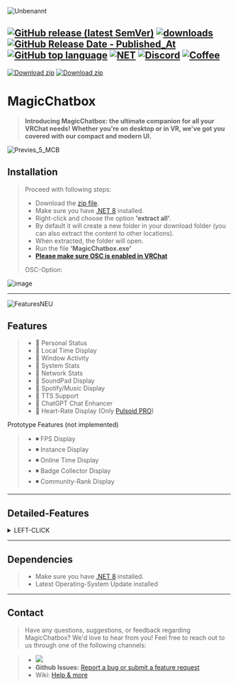 ![Unbenannt](https://github.com/user-attachments/assets/661975f8-601d-49e2-850c-6bc239fbe1a5)


[![GitHub release (latest SemVer)](https://img.shields.io/github/v/release/BoiHanny/vrcosc-magicchatbox?color=%23512BD4&label=%20&style=plastic)](https://github.com/BoiHanny/vrcosc-magicchatbox/releases/latest)
[![downloads](https://img.shields.io/github/downloads/BoiHanny/vrcosc-magicchatbox/total?color=%23512BD4&label=Total%20download&logo=docusign&logoColor=white&style=plastic)](https://tooomm.github.io/github-release-stats/?username=BoiHanny&repository=vrcosc-magicchatbox)
[![GitHub Release Date - Published_At](https://img.shields.io/github/release-date/BoiHanny/vrcosc-magicchatbox?color=%23512BD4&label=Last%20update&style=plastic)](https://github.com/BoiHanny/vrcosc-magicchatbox/releases)
[![GitHub top language](https://img.shields.io/github/languages/top/BoiHanny/vrcosc-magicchatbox?color=%23512BD4&style=plastic)](https://github.com/search?q=repo%3ABoiHanny%2Fvrcosc-magicchatbox++language%3AC%23&type=code)
[![NET](https://img.shields.io/badge/.NET%208-Runtime%20-%23512BD4?style=plastic)](https://dotnet.microsoft.com/en-us/download/dotnet/thank-you/runtime-desktop-8.0.8-windows-x64-installer)
[![Discord](https://img.shields.io/discord/1078818850218450994?color=%23512BD4&label=VR%20OSC&logo=discord&logoColor=white&style=plastic)](https://discord.gg/ZaSFwBfhvG)
[![Coffee](https://img.shields.io/badge/Send-A%20Coffee-FFDD00?style=plastic&logo=buymeacoffee&logoColor=white)](https://www.buymeacoffee.com/BoiHanny)
--

[![Download zip](https://custom-icon-badges.herokuapp.com/badge/-Download-%23512BD4?style=for-the-badge&logo=download&logoColor=white "Download")](https://github.com/BoiHanny/vrcosc-magicchatbox/releases/download/v0.9.003/MagicChatbox-0.9.003.zip)
[![Download zip](https://custom-icon-badges.herokuapp.com/badge/-Scan%20at%20VirusTotal-blue?style=for-the-badge&logo=virustotal&logoColor=white "virustotal")](https://www.virustotal.com/gui/file/4f1508955db90fe7d66106cf82d4e21628110b7c442a3386c27aa2a05ab78fbd/detection)
<!-- END LATEST DOWNLOAD BUTTON -->
# MagicChatbox
> **Introducing MagicChatbox: the ultimate companion for all your VRChat needs! Whether you're on desktop or in VR, we've got you covered with our compact and modern UI.**


![Previes_5_MCB](https://github.com/user-attachments/assets/e9981525-fde4-4ea6-a421-28e431e2285f)


## Installation


> Proceed with following steps:
> * Download the [zip file](https://github.com/BoiHanny/vrcosc-magicchatbox/releases/download/v0.8.885/MagicChatbox-0.8.885.zip).
> * Make sure you have [.NET 8](https://dotnet.microsoft.com/en-us/download/dotnet/thank-you/runtime-desktop-8.0.8-windows-x64-installer) installed.
> * Right-click and choose the option **'extract all'**.
> * By default it will create a new folder in your download folder (you can also extract the content to other locations).
> * When extracted, the folder will open.
> * Run the file **'MagicChatbox.exe'**
> * [**Please make sure OSC is enabled in VRChat**](https://youtu.be/OHjN_q6RqGY?t=80)
>
> OSC-Option:

![image](https://github.com/BoiHanny/vrcosc-magicchatbox/assets/114599052/616efa5c-9126-4364-8782-975b1d2bb5db)

<hr>


![FeaturesNEU](https://github.com/user-attachments/assets/6351a835-9035-4819-945b-e5bfd5b5ba86)


## Features

> - 🔳 Personal Status
> - 🔳 Local Time Display
> - 🔳 Window Activity
> - 🔳 System Stats
> - 🔳 Network Stats
> - 🔳 SoundPad Display
> - 🔳 Spotify/Music Display
> - 🔳 TTS Support
> - 🔳 ChatGPT Chat Enhancer
> - 🔳 Heart-Rate Display (Only [Pulsoid PRO](https://pulsoid.net))

Prototype Features (not implemented)
> - ◾ FPS Display
> - ◾ Instance Display
> - ◾ Online Time Display
> - ◾ Badge Collector Display
> - ◾ Community-Rank Display

<hr>

## Detailed-Features

<details>
  <summary>LEFT-CLICK</summary>

>  - **Extended Media Support:** We've introduced `MediaLink` to the integration tab and incorporated support for YouTube Music, SoundCloud, Spotify, Apple Music and even YouTube videos with the help of the `Windows Media API`.

<p align="center">
  <img src="https://github.com/user-attachments/assets/4076af0e-bc70-4261-8eaa-d745c87a8706" alt="YouTube Music" width="32" height="32"/>
  <img src="https://github.com/user-attachments/assets/a4f25c86-a442-46dc-84a3-841efb2d3450" alt="SoundCloud" width="32" height="32"/>
  <img src="https://github.com/user-attachments/assets/8dc8d93f-7719-4ad6-bf62-89295c0cfa6a" alt="Spotify" width="32" height="32"/>
  <img src="https://github.com/user-attachments/assets/a1400fee-a205-4197-b3e6-eccbff96a3da" alt="Apple Music" width="32" height="32"/>
  <img src="https://github.com/user-attachments/assets/fcdeeae1-eeff-4dc8-a084-417943b7e225" alt="YouTube" width="32" height="32"/>
  <img src="https://github.com/user-attachments/assets/e77c2f3f-de5e-4e12-b3d9-2af708d903bf" alt="Adobe" width="32" height="32"/>
  <img src="https://github.com/user-attachments/assets/fb5edfca-96e0-41f1-a475-b7c7dffb7f58" alt="Windows" width="32" height="32"/>
</p>
<p align="center">
  <img src="https://github.com/user-attachments/assets/5473eaef-bb9d-49e8-b054-ab42bc9d9354" alt="Preview" width="212" height="36"/>
  <img src="https://github.com/user-attachments/assets/d561e0ff-4027-4610-b3f1-32d19938a7d2" alt="Preview" width="212" height="36"/>
  <img src="https://github.com/user-attachments/assets/5473eaef-bb9d-49e8-b054-ab42bc9d9354" alt="Preview" width="212" height="36"/>
</p>

>  - **Desktop mode:** MagicChatbox shows "On desktop" on the UI, and displays which application you are currently focused on. It's a great way to keep track of your messages while multitasking. The Spotify integration also shows the currently playing song, making it easier to keep up with your favorite tunes.

<p align="center">
  <img src="https://github.com/user-attachments/assets/87c067f2-baba-40a3-90ce-04e57937708b" alt="DesktopUi" width="32" height="32"/>
</p>
<p align="center">
  <img src="https://github.com/user-attachments/assets/d8f77539-ba58-4e51-ae65-b03e39e9df2f" alt="PreviewDesktop" width="212" height="36"/>
  <img src="https://github.com/user-attachments/assets/8fef7f71-d1ea-4105-a739-38b9890b6850" alt="Desktop" width="212" height="36"/>
  <img src="https://github.com/user-attachments/assets/d8f77539-ba58-4e51-ae65-b03e39e9df2f" alt="PreviewDesktop" width="212" height="36"/>
</p>

<div style="border-top: 1px solid gray; width: 50%; margin-left: 0;"></div>


>  - **Heart Rate Display**: Display your heart rate in real-time using Pulsoid-supported devices. This feature requires a 'BRO plan' from Pulsoid.

<p align="center">
  <img src="https://github.com/user-attachments/assets/dddb53d5-7c27-425d-90a0-12c7ae097558" alt="Pulsoid" width="42" height="42"/>
</p>
<p align="center">
  <img src="https://github.com/user-attachments/assets/1caeaab3-1e19-4854-b631-3a46e901480e" alt="PreviewHeartrate" width="212" height="36"/>
  <img src="https://github.com/user-attachments/assets/a6a0d37e-dfbd-4e58-a1ce-f010f44648a5" alt="Heart" width="212" height="36"/>
  <img src="https://github.com/user-attachments/assets/1caeaab3-1e19-4854-b631-3a46e901480e" alt="PreviewHeartrate" width="212" height="36"/>
</p>

>  - **Status tab:** One of the most exciting changes we made back in version 0.4.0 is the addition of the Status tab, which provides an easy way to manage your status items. You can sort your status items based on creation date, recent usage, and if they are a favorite. Each status item has three types of interactions - activate, delete, and favorite - and you can quickly add new items using the input box.

>  - **Personal Message integration:** In addition to the Status tab, we have also added a new Personal Message integration, allowing you to easily share messages with others.

>  - **Chatting:** allows you to quickly send messages of up to 140 characters. The UI displays the last five messages in a scroll viewer that fades out, and you can copy or resend any of these messages. Additionally, when sending a new message, you can see a countdown of how long it will last (you can set this value in options), and there is a stop button to clear the message instantly in VRChat. You can also clear your message history (last 5 messages) with the Clear History button.

>  - **Chat Message Editing**: Your chat messages are no longer set in stone! This feature lets you edit sent messages with two modes at your disposal:
>  - **Live mode** for real-time editing. See changes as you type!
>  - **On Confirm mode** lets you revise at leisure and hit `ENTER` to apply changes.

>  - **Time options:** MagicChatbox offers an option to show only the current time in VR, without the "my time:" prefix. You can choose to display the time in a 24-hour format, making it easier to read. u can also set a custom time zone and auto-apply or toggle daylight saving time.

> - **In-app updates**: Keep MagicChatbox up-to-date with the in-app update feature. It communicates with the GitHub API and pulls the .ZIP file from the latest branch.

> - **Simplified Beta Updates:** A new update module for beta builds has been introduced, offering seamless beta updates and an option to downgrade if you want to switch back to a stable version. An option has also been added to opt-out of the alpha channel.

> - **OSC customization:** We have updated our codebase to support UTF-8 and made the switch from Sharp OSC to CoreOSC-VRC-UTF8, which was a collaborative effort with VRCWizard. MagicChatbox also provides an option to change the OSC IP and port from the options menu, allowing for more customization.

> - **2nd VRChat Output Option:** We've introduced a new feature under `Options > App Options > 2nd VRChat output`, enabling you to send OSC messages to a second VRChat session.
 
> - **Integration Separator Toggle:** A new option to switch the integration separator from '┆' to 'Enter' for cleaner VRChat interactions.

> - **Improved Windows Activity Integration & Control in Settings:** We've made improvements to the Windows activity integration, providing more accurate information about your current Windows activity. You can now manage the Window Activity feature directly from the settings for easier control.

> - **Enhanced Application Names Setting:** Customize the names of your applications in the settings for a more personalized experience.

> - **Local save and version checker:** We have implemented a local JSON file to save your status items, ensuring they are always available to you. The application also features a built-in version checker that informs you if you have the latest version, if a new version is available, or if you are running a preview version.

> - **Overload feature:** Finally, MagicChatbox features a unique overload feature that disables some integrations automatically if the number of characters in your message exceeds 140. The order of disabled integrations will be as follows: Personal Message, Windows Activity, Current Time, and finally Spotify. MagicChatbox will try to fill the 144 character cap, but when above it, it will disable the integration.

> - **Text to Speech:** allows you to communicate better with users in VRChat, you have a wide range of voices/languages. In settings, you can "Toggle VRChat voice on TTS", "Stop current playing TTS on new chat" and select the output device. We recommend using VoiceMeter or just a virtual audio cable.

> - **Options** tab allows you to customize your experience by enabling/disabling options.

</details>

<hr>

## Dependencies


> * Make sure you have [.NET 8](https://dotnet.microsoft.com/en-us/download/dotnet/thank-you/runtime-desktop-8.0.8-windows-x64-installer) installed.
> * Latest Operating-System Update installed


<hr>


## Contact


> Have any questions, suggestions, or feedback regarding MagicChatbox? We'd love to hear from you! Feel free to reach out to us through one of the following channels:

> - [![](https://dcbadge.vercel.app/api/server/ZaSFwBfhvG)](https://discord.gg/ZaSFwBfhvG)
> - **Github Issues:**  [Report a bug or submit a feature request](https://github.com/BoiHanny/vrcosc-magicchatbox/issues)
> - Wiki: [Help & more](https://github.com/BoiHanny/vrcosc-magicchatbox/wiki)


